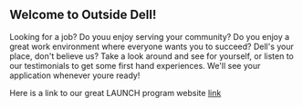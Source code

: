 ## Welcome to Outside Dell!

Looking for a job? Do youu enjoy serving your community? Do you enjoy a great work environment where everyone wants you to succeed? Dell's your place, don't believe us? Take a look around and see for yourself, or listen to our testimonials to get some first hand experiences. We'll see your application whenever youre ready!

Here is a link to our great LAUNCH program website [link](http://Matthieu98.github.io/Launchtest)
